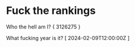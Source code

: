 # Fuck the rankings

Who the hell am I?
{ 3126275 }

What fucking year is it?
[ 2024-02-09T12:00:00Z ]
